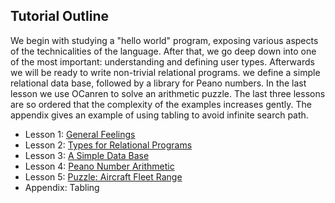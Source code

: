 ## Tutorial Outline

We begin with studying a "hello world" program,
 exposing various aspects of the technicalities of the language. After that, 
 we go deep down into one of the most important: understanding and defining 
 user types. Afterwards we will be ready to write non-trivial relational programs.
 we define a simple relational data base, followed by a library for Peano numbers. 
 In the last lesson we use OCanren to solve an arithmetic puzzle. The last three
 lessons are so ordered that the complexity of the examples increases gently. The
 appendix gives an example of using tabling to avoid infinite search path.   

- Lesson 1: [General Feelings](./helloWorld)
- Lesson 2: [Types for Relational Programs](./digTypes)
- Lesson 3: [A Simple Data Base](./ascii_ctrl_db)
- Lesson 4: [Peano Number Arithmetic](peano)
- Lesson 5: [Puzzle: Aircraft Fleet Range](aircraft_fleet)
- Appendix: Tabling

  
